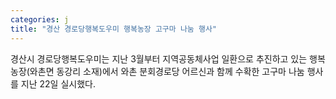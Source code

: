 ```yaml
---
categories: j
title: "경산 경로당행복도우미 행복농장 고구마 나눔 행사"
---
```

경산시 경로당행복도우미는 지난 3월부터 지역공동체사업 일환으로 추진하고 있는 행복농장(와촌면 동강리 소재)에서 와촌 분회경로당 어르신과 함께 수확한 고구마 나눔 행사를 지난 22일 실시했다.
